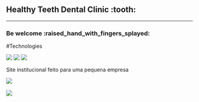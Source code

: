 <h2> Healthy Teeth Dental Clinic :tooth: </h2>

<hr/>

<h3>Be welcome :raised_hand_with_fingers_splayed:</h3>

#Technologies
<p>
  <img src="https://img.shields.io/badge/React-61DAFB.svg?style=for-the-badge&logo=React&logoColor=black" />
  <img src="https://img.shields.io/badge/JavaScript-F7DF1E.svg?style=for-the-badge&logo=JavaScript&logoColor=black" />
  <img src="https://img.shields.io/badge/CSS3-1572B6.svg?style=for-the-badge&logo=CSS3&logoColor=white" />
</p>

<p>Site institucional feito para uma pequena empresa</p>
    
<div>
  <img src="https://user-images.githubusercontent.com/97187822/173637282-2a83ba3d-6415-41bc-87e7-f9fcd9ba2e6a.gif" />
</div>
<br/>

<div>
  <img src="https://user-images.githubusercontent.com/97187822/173643245-d56d2e24-00bf-4da7-acf9-c0aaeae92d19.gif" />
</div>
